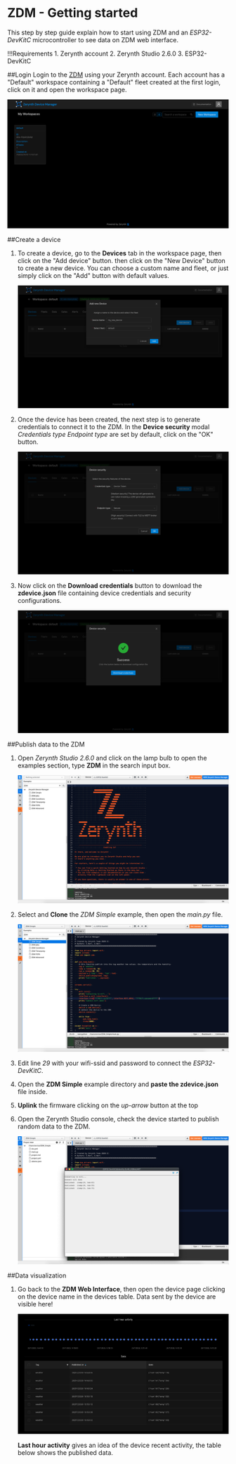# ZDM - Getting started

This step by step guide explain how to start using ZDM and an *ESP32-DevKitC* microcontroller to see
data on ZDM web interface.


!!!Requirements
    1.  Zerynth account
    2.  Zerynth Studio 2.6.0
    3.  ESP32-DevKitC 
    
##Login
Login to the [ZDM](https://zdm.zerynth.com) using your Zerynth account.
Each account has a "Default" workspace containing a "Default" fleet created at the first login, click on it and open
the workspace page.

[ ![](img/homepage.png) ](img/homepage.png)


##Create a device
1.  To create a device, go to the **Devices** tab in the workspace page, then click on the "Add device" button.
then click on the "New Device" button to create a new device.
You can choose a custom name and fleet, or just simply click on the "Add" button with default values.
    
    [ ![](img/newdevice.png) ](img/newdevice.png)

2.  Once the device has been created, the next step is to generate credentials to connect it to the ZDM.
In the **Device security** modal *Credentials type* *Endpoint type* are set by default, click on the "OK" button. 

    [ ![](img/devicesecurity.png) ](img/devicesecurity.png)

3.  Now click on the **Download credentials** button to download the **zdevice.json** file
    containing device credentials and security configurations.

    [ ![](img/downloadcredentials.png) ](img/downloadcredentials.png)


##Publish data to the ZDM
1.  Open *Zerynth Studio 2.6.0* and click on the lamp bulb to open the examples section, type **ZDM** in the search input box.

    [ ![](img/zstudiobulb.png) ](img/zstudiobulb.png)
    
2.  Select and **Clone** the *ZDM Simple* example, then open the *main.py* file.
    
    [ ![](img/mainpy.png) ](img/mainpy.png)
    
3.  Edit line *29* with your wifi-ssid and password to connect the *ESP32-DevKitC*.

4.  Open the **ZDM Simple** example directory and **paste the zdevice.json** file inside.

5.  **Uplink** the firmware clicking on the *up-arrow* button at the top

6.  Open the Zerynth Studio console, check the device started to publish random data to the ZDM.
    
    [ ![](img/publishdata.png) ](img/publishdata.png)
    
##Data visualization
1.  Go back to the **ZDM Web Interface**, then open the device page clicking on the device name in the devices table.
    Data sent by the device are visible here!
    
    [ ![](img/dataconsole.png) ](img/dataconsole.png)
    
    **Last hour activity** gives an idea of the device recent activity, the table below shows the published data.

    

